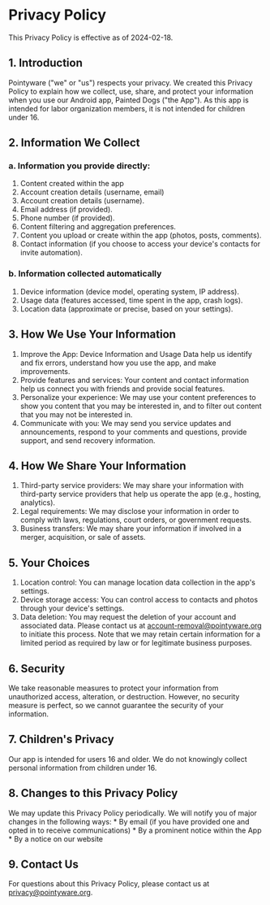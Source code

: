 # Privacy Policy

This Privacy Policy is effective as of 2024-02-18.

## 1. Introduction
Pointyware ("we" or "us") respects your privacy. We created this Privacy Policy to explain how we collect, use, share, and protect your information when you use our Android app, Painted Dogs ("the App"). As this app is intended for labor organization members, it is not intended for children under 16.

## 2. Information We Collect

### a. Information you provide directly:
1. Content created within the app
2. Account creation details (username, email)
3. Account creation details (username).
4. Email address (if provided).
5. Phone number (if provided).
6. Content filtering and aggregation preferences.
7. Content you upload or create within the app (photos, posts, comments).
8. Contact information (if you choose to access your device's contacts for invite automation).

### b. Information collected automatically
1. Device information (device model, operating system, IP address).
2. Usage data (features accessed, time spent in the app, crash logs).
3. Location data (approximate or precise, based on your settings).

## 3. How We Use Your Information
1. Improve the App: Device Information and Usage Data help us identify and fix errors, understand how you use the app, and make improvements.
2. Provide features and services: Your content and contact information help us connect you with friends and provide social features.
3. Personalize your experience: We may use your content preferences to show you content that you may be interested in, and to filter out content that you may not be interested in.
4. Communicate with you: We may send you service updates and announcements, respond to your comments and questions, provide support, and send recovery information.

## 4. How We Share Your Information
1. Third-party service providers: We may share your information with third-party service providers that help us operate the app (e.g., hosting, analytics). 
2. Legal requirements: We may disclose your information in order to comply with laws, regulations, court orders, or government requests. 
3. Business transfers: We may share your information if involved in a merger, acquisition, or sale of assets.

## 5. Your Choices
1. Location control: You can manage location data collection in the app's settings. 
2. Device storage access: You can control access to contacts and photos through your device's settings. 
3. Data deletion: You may request the deletion of your account and associated data. Please contact us at [account-removal@pointyware.org](mailto:account-removal@pointyware.org) to initiate this process. Note that we may retain certain information for a limited period as required by law or for legitimate business purposes.

## 6. Security

We take reasonable measures to protect your information from unauthorized access, alteration, or destruction. However, no security measure is perfect, so we cannot guarantee the security of your information.

## 7. Children's Privacy
Our app is intended for users 16 and older. We do not knowingly collect personal information from children under 16.

## 8. Changes to this Privacy Policy

We may update this Privacy Policy periodically.  We will notify you of major changes in the following ways:
    * By email (if you have provided one and opted in to receive communications)
    * By a prominent notice within the App
    * By a notice on our website

## 9. Contact Us
For questions about this Privacy Policy, please contact us at [privacy@pointyware.org](mailto:privacy@pointyware.org).
